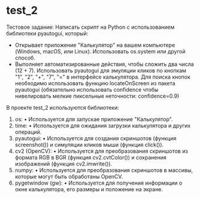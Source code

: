 # test_2
Тестовое задание:
Написать скрипт на Python с использованием библиотеки pyautogui, который:
- Открывает приложение "Калькулятор" на вашем компьютере (Windows, macOS, или Linux). Использовать os.system или другой способ.
- Выполняет автоматизированные действия, чтобы сложить два числа (12 + 7). Использовать pyautogui для эмуляции кликов по кнопкам "1", "2", "+", "7", "=" в интерфейсе калькулятора. Для поиска кнопок необходимо использовать функцию locateOnScreen из пакета pyautogui (обязательно использовать confidence чтобы нивелировать мелкие пиксельные неточности: confidence=0.9)

В проекте test_2 используются библиотеки:
1. os: 
   • Используется для запускае приложение "Калькулятор".
2. time: 
   • Используется для ожидания загрузки калькулятора и других операций.
3. pyautogui: 
   • Используется для создания скриншотов (функция screenshot()) и симуляции кликов мыши (функция click()).
4. cv2 (OpenCV): 
   • Используется для преобразования скриншотов из формата RGB в BGR (функция cv2.cvtColor()) и сохранения изображений (функция cv2.imwrite()).
5. numpy: 
   • Используется для преобразования скриншотов в массивы, которые могут быть обработаны OpenCV.
6. pygetwindow (gw): 
   • Используется для получения информации о окне калькулятора, его размеры и положение на экране.

